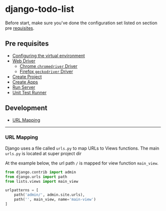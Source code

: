# django-todo-list

Before start, make sure you've done the configuration set listed on section pre [requisites](#pre-requisites). 

## Pre requisites 

* [Configuring the virtual environment](.doc/prerequisites.md#configuring-the-virtual-environment)
* [Web Driver](.doc/prerequisites.md#web-driver)
  * [Chrome `chromedriver` Driver](.doc/prerequisites.md#chromedriver-chrome)
  * [Firefox `geckodriver` Driver](.doc/prerequisites.md#geckodriver-firefox)
* [Create Project](.doc/prerequisites.md#create-project)
* [Create Apps](.doc/prerequisites.md#create-apps)
* [Run Server](.doc/prerequisites.md#run-server)
* [Unit Test Runner](.doc/prerequisites.md#unit-test-runner)

## Development
* [URL Mapping](#url-mapping)

---

### URL Mapping

Django uses a file called `urls.py` to map URLs to Views functions. The main `urls.py` is located at super project dir

At the example below, the url path `/` is mapped for view function `main_view`.

```python
from django.contrib import admin
from django.urls import path
from lists.views import main_view

urlpatterns = [
    path('admin/', admin.site.urls),
    path('', main_view, name='main-view')
]
```